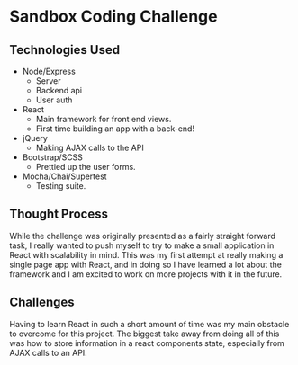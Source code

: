 # Sandbox Coding Challenge

## Technologies Used

* Node/Express
  - Server
  - Backend api
  - User auth
* React
  - Main framework for front end views.
  - First time building an app with a back-end!
* jQuery
  - Making AJAX calls to the API
* Bootstrap/SCSS
  - Prettied up the user forms.
* Mocha/Chai/Supertest
  - Testing suite.

## Thought Process

While the challenge was originally presented as a fairly straight forward task, I really
wanted to push myself to try to make a small application in React with scalability in
mind. This was my first attempt at really making a single page app with React, and in
doing so I have learned a lot about the framework and I am excited to work on more
projects with it in the future.

## Challenges

Having to learn React in such a short amount of time was my main obstacle to overcome
for this project. The biggest take away from doing all of this was how to store
information in a react components state, especially from AJAX calls to an API.
